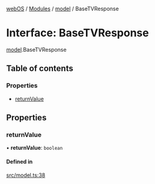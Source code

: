 [webOS](../README.md) / [Modules](../modules.md) / [model](../modules/model.md) / BaseTVResponse

# Interface: BaseTVResponse

[model](../modules/model.md).BaseTVResponse

## Table of contents

### Properties

- [returnValue](model.BaseTVResponse.md#returnvalue)

## Properties

### returnValue

• **returnValue**: `boolean`

#### Defined in

[src/model.ts:38](https://github.com/Dabolus/webos-tv/blob/405e2bb/src/model.ts#L38)
